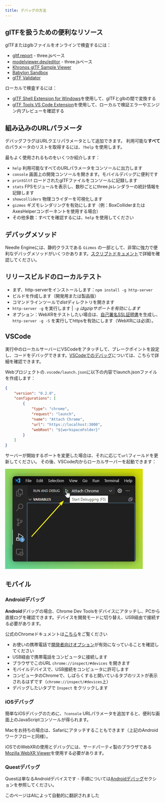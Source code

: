 ```yaml
---
title: デバッグの方法
---
```


## glTFを扱うための便利なリソース

glTFまたはglbファイルをオンラインで検査するには：
- [gltf.report](https://gltf.report/) - three.jsベース
- [modelviewer.dev/editor](https://modelviewer.dev/editor) - three.jsベース
- [Khronos glTF Sample Viewer](https://github.khronos.org/glTF-Sample-Viewer-Release/)
- [Babylon Sandbox](https://sandbox.babylonjs.com/)
- [glTF Validator](https://github.khronos.org/glTF-Validator/)

ローカルで検査するには：
- [glTF Shell Extension for Windows](https://apps.microsoft.com/store/detail/gltf-shell-extensions/9NPGVJ9N57MV?hl=en-us&gl=US)を使用して、glTFとglbの間で変換する
- [glTF Tools VS Code Extension](https://marketplace.visualstudio.com/items?itemName=cesium.gltf-vscode)を使用して、ローカルで検証エラーやエンジン内プレビューを確認する

## 組み込みのURLパラメータ

デバッグフラグはURLクエリパラメータとして追加できます。
利用可能な**すべて**のパラメータのリストを取得するには、``?help`` を使用します。

最もよく使用されるものをいくつか紹介します：

- ``help`` 利用可能なすべてのURLパラメータをコンソールに出力します
- ``console`` 画面上の開発コンソールを開きます。モバイルデバッグに便利です
- ``printGltf`` ロードされたglTFファイルをコンソールに記録します
- ``stats`` FPSモジュールを表示し、数秒ごとにthree.jsレンダラーの統計情報を記録します
- ``showcolliders`` 物理コライダーを可視化します
- ``gizmos`` ギズモレンダリングを有効にします（例：BoxColliderまたはAxesHelperコンポーネントを使用する場合）
- その他多数：すべてを確認するには、``help`` を使用してください

## デバッグメソッド

Needle Engineには、静的クラスである ``Gizmos`` の一部として、非常に強力で便利なデバッグメソッドがいくつかあります。[スクリプトドキュメント](./scripting.md#gizmos)で詳細を確認してください。

## リリースビルドのローカルテスト

- まず、http-serverをインストールします：`npm install -g http-server`
- ビルドを作成します（開発用または製品版）
- コマンドラインツールで*dist*ディレクトリを開きます
- ``http-server -g`` を実行します | *`-g` はgzipサポートを有効にします*
- オプション：WebXRをテストしたい場合は、[自己署名SSL証明書](https://stackoverflow.com/a/35231213)を生成し、``http-server -g -S`` を実行してhttpsを有効にします（WebXRには必須）。

## VSCode

実行中のローカルサーバーにVSCodeをアタッチして、ブレークポイントを設定し、コードをデバッグできます。[VSCodeでのデバッグ](https://code.visualstudio.com/docs/editor/debugging)については、こちらで詳細を確認できます。

Webプロジェクトの``.vscode/launch.json``に以下の内容でlaunch.jsonファイルを作成します：
```json
{
    "version": "0.2.0",
    "configurations": [
        {
            "type": "chrome",
            "request": "launch",
            "name": "Attach Chrome",
            "url": "https://localhost:3000",
            "webRoot": "${workspaceFolder}"
        }
    ]
}
```

サーバーが開始するポートを変更した場合は、それに応じて``url``フィールドを更新してください。
その後、VSCode内からローカルサーバーを起動できます：

![](/debugging/vscode-start-debugging.webp)

## モバイル

### Androidデバッグ

**Android**デバッグの場合、Chrome Dev Toolsをデバイスにアタッチし、PCから直接ログを確認できます。デバイスを開発モードに切り替え、USB経由で接続する必要があります。

公式のChromeドキュメントは[こちら](https://developer.chrome.com/docs/devtools/remote-debugging/)をご覧ください
- お使いの携帯電話で[開発者向けオプション](https://developer.android.com/studio/debug/dev-options)が有効になっていることを確認してください
- USB経由で携帯電話をコンピュータに接続します
- ブラウザでこのURL ``chrome://inspect/#devices`` を開きます
- モバイルデバイスで、USB接続をコンピュータに許可します
- コンピュータのChromeで、しばらくすると開いているタブのリストが表示されるはずです（``chrome://inspect/#devices``上）
- デバッグしたいタブで ``Inspect`` をクリックします

### iOSデバッグ

簡単なiOSデバッグのために、``?console`` URLパラメータを追加すると、便利な画面上のJavaScriptコンソールが得られます。

Macをお持ちの場合は、Safariにアタッチすることもできます（上記のAndroidワークフローと同様）。

iOSでのWebXRの使用とデバッグには、サードパーティ製のブラウザである[Mozilla WebXR Viewer](https://labs.mozilla.org/projects/webxr-viewer/)を使用する必要があります。

### Questデバッグ

Questは単なるAndroidデバイスです - 手順については[Androidデバッグ](#android-debugging)セクションを参照してください。


このページはAIによって自動的に翻訳されました